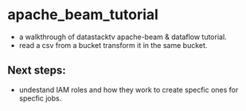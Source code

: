 # apache_beam_tutorial

* a walkthrough of datastacktv apache-beam & dataflow tutorial. 
* read a csv from a bucket transform it in the same bucket. 

## Next steps: 
* undestand IAM roles and how they work to create specfic ones for specfic jobs. 
